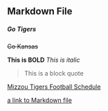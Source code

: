 
## Markdown File
##### Go Tigers

~~Go Kansas~~

__This is BOLD__
*This is italic*
> This is a block quote

[Mizzou Tigers Football Schedule](https://mutigers.com/schedule.aspx?schedule=459)

[a link to Markdown file](Markdown.md)
